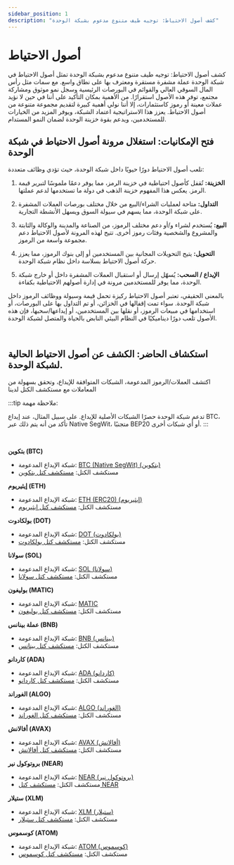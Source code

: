 ```yaml
---
sidebar_position: 1
description: "كشف أصول الاحتياط: توجيه طيف متنوع مدعوم بشبكة الوحدة"
---
```


# أصول الاحتياط

كشف أصول الاحتياط: توجيه طيف متنوع مدعوم بشبكة الوحدة
تمثل أصول الاحتياط في شبكة الوحدة عملة مشفرة مستقرة ومعترف بها على نطاق واسع. مع سمات مثل رأس المال السوقي العالي والقوائم في البورصات الرئيسية وسجل نمو موثوق ومشاركة مجتمع، توفر هذه الأصول استقرارًا.
من الأهمية بمكان التأكيد على أننا في حين لا نؤيد عملات معينة أو رموز كاستثمارات، إلا أننا نولي أهمية كبيرة لتقديم مجموعة متنوعة من أصول الاحتياط.
يعزز هذا الاستراتيجية اعتماد الشبكة، ويوفر المزيد من الخيارات للمستخدمين، ويدعم بقوة خزينة الوحدة لضمان النمو المستدام.

## فتح الإمكانيات: استغلال مرونة أصول الاحتياط في شبكة الوحدة

تلعب أصول الاحتياط دورًا حيويًا داخل شبكة الوحدة، حيث تؤدي وظائف متعددة:

1. **الخزينة:**
   تُقفل كأصول احتياطية في خزينة الرمز، مما يوفر دعمًا ملموسًا لتبرير قيمة الرمز. يعكس هذا المفهوم خزينة الذهب في دولة ما تستخدمها لدعم عملتها.

2. **التداول:**
   متاحة لعمليات الشراء/البيع من خلال مختلف بورصات العملات المشفرة على شبكة الوحدة، مما يسهم في سيولة السوق ويسهل الأنشطة التجارية.

3. **البيع:**
   يُستخدم لشراء و/أو دعم مختلف الرموز، من الصناعة والمدينة والوكالة والثابتة والمشروع والشخصية وفئات رموز أخرى. تتيح لهذه المرونة لأصول الاحتياط دعم مجموعة واسعة من الرموز.

4. **التحويل:**
   يتيح التحويلات المجانية بين المستخدمين أو إلى بنوك الرموز، مما يعزز حركة أصول الاحتياط بسلاسة داخل نظام شبكة الوحدة.

5. **الإيداع / السحب:**
   يُسهّل إرسال أو استقبال العملات المشفرة داخل أو خارج شبكة الوحدة، مما يوفر للمستخدمين مرونة في إدارة أصولهم الاحتياطية بكفاءة.

بالمعنى الحقيقي، تعتبر أصول الاحتياط ركيزة تحمل قيمة وسيولة ووظائف الرموز داخل شبكة الوحدة. سواء تمت إقفالها في الخزائن، أو تم التداول بها على البورصات، أو استخدامها في مبيعات الرموز، أو نقلها بين المستخدمين، أو إيداعها/سحبها، فإن هذه الأصول تلعب دورًا ديناميكيًا في النظام البيئي النابض بالحياة والمتصل لشبكة الوحدة.

<br />

## استكشاف الحاضر: الكشف عن أصول الاحتياط الحالية لشبكة الوحدة.

اكتشف العملات/الرموز المدعومة، الشبكات المتوافقة للإيداع، وتحقق بسهولة من المعاملات مع مستكشف الكتل لدينا

:::tip ملاحظة مهمة:

تدعم شبكة الوحدة حصرًا الشبكات الأصلية للإيداع. على سبيل المثال، عند إيداع BTC، تأكد من أنه يتم ذلك عبر Native SegWit، متجنبًا BEP20 أو أي شبكات أخرى.
:::

<br />

**بتكوين (BTC)**

- شبكة الإيداع المدعومة: [BTC (Native SegWit) (بتكوين)](https://bitcoin.org/)
- مستكشف الكتل: [مستكشف كتل بتكوين](https://www.blockchain.com/explorer)

**إيثيريوم (ETH)**

- شبكة الإيداع المدعومة: [ETH (ERC20) (إيثيريوم)](https://ethereum.org/)
- مستكشف الكتل: [مستكشف كتل إيثيريوم](https://etherscan.io/)

**بولكادوت (DOT)**

- شبكة الإيداع المدعومة: [DOT (بولكادوت)](https://polkadot.network/)
- مستكشف الكتل: [مستكشف كتل بولكادوت](https://polkascan.io/)

**سولانا (SOL)**

- شبكة الإيداع المدعومة: [SOL (سولانا)](https://solana.com/)
- مستكشف الكتل: [مستكشف كتل سولانا](https://explorer.solana.com/)

**بوليغون (MATIC)**

- شبكة الإيداع المدعومة: [MATIC](https://polygon.technology/)
- مستكشف الكتل: [مستكشف كتل بوليغون](https://polygonscan.com/)

**عملة بينانس (BNB)**

- شبكة الإيداع المدعومة: [BNB (بينانس)](https://www.binance.org/)
- مستكشف الكتل: [مستكشف كتل بينانس](https://explorer.binance.org/)

**كاردانو (ADA)**

- شبكة الإيداع المدعومة: [ADA (كاردانو)](https://cardano.org/)
- مستكشف الكتل: [مستكشف كتل كاردانو](https://cardanoscan.io/)

**الغوراند (ALGO)**

- شبكة الإيداع المدعومة: [ALGO (الغوراند)](https://www.algorand.com/)
- مستكشف الكتل: [مستكشف كتل الغوراند](https://algoexplorer.io/)

**أفالانش (AVAX)**

- شبكة الإيداع المدعومة: [AVAX (أفالانش)](https://www.avalabs.org/)
- مستكشف الكتل: [مستكشف كتل أفالانش](https://cchain.explorer.avax.network/)

**بروتوكول نير (NEAR)**

- شبكة الإيداع المدعومة: [NEAR (بروتوكول نير)](https://near.org/)
- مستكشف الكتل: [مستكشف كتل NEAR](https://explorer.near.org/)

**ستيلار (XLM)**

- شبكة الإيداع المدعومة: [XLM (ستيلار)](https://www.stellar.org/)
- مستكشف الكتل: [مستكشف كتل ستيلار](https://stellarscan.io/)

**كوسموس (ATOM)**

- شبكة الإيداع المدعومة: [ATOM (كوسموس)](https://cosmos.network/)
- مستكشف الكتل: [مستكشف كتل كوسموس](https://mintscan.io/)
